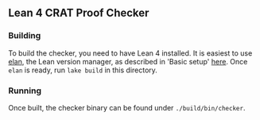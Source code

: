 ## Lean 4 CRAT Proof Checker
### Building

To build the checker, you need to have Lean 4 installed. It is easiest to use [elan](https://github.com/leanprover/elan), the Lean version manager, as described in 'Basic setup' [here](https://leanprover.github.io/lean4/doc/setup.html#basic-setup). Once `elan` is ready, run `lake build` in this directory.

### Running

Once built, the checker binary can be found under `./build/bin/checker`.
